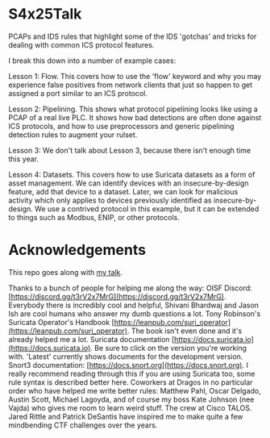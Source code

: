 # S4x25Talk

PCAPs and IDS rules that highlight some of the IDS 'gotchas' and tricks for dealing with common ICS protocol features.

I break this down into a number of example cases:

Lesson 1: Flow. This covers how to use the 'flow' keyword and why you may experience false positives from network clients that just so happen to get assigned a port similar to an ICS protocol.

Lesson 2: Pipelining. This shows what protocol pipelining looks like using a PCAP of a real live PLC. It shows how bad detections are often done against ICS protocols, and how to use preprocessors and generic pipelining detection rules to augment your rulset.

Lesson 3: We don't talk about Lesson 3, because there isn't enough time this year.

Lesson 4: Datasets. This covers how to use Suricata datasets as a form of asset management. We can identify devices with an insecure-by-design feature, add that device to a dataset. Later, we can look for malicious activity which only applies to devices previously identified as insecure-by-design. We use a contrived protocol in this example, but it can be extended to things such as Modbus, ENIP, or other protocols.

# Acknowledgements

This repo goes along with [my talk](https://www.youtube.com/watch?v=LYDk-tkM3eM).

Thanks to a bunch of people for helping me along the way:
OISF Discord: [https://discord.gg/t3rV2x7MrG](https://discord.gg/t3rV2x7MrG). Everybody there is incredibly cool and helpful, Shivani Bhardwaj and Jason Ish are cool humans who answer my dumb questions a lot.
Tony Robinson's Suricata Operator's Handbook [https://leanpub.com/suri_operator](https://leanpub.com/suri_operator). The book isn't even done and it's already helped me a lot.
Suricata documentation [https://docs.suricata.io](https://docs.suricata.io). Be sure to click on the version you're working with. 'Latest' currently shows documents for the development version.
Snort3 documentation: [https://docs.snort.org](https://docs.snort.org). I really recommend reading through this if you are using Suricata too, some rule syntax is described better here.
Coworkers at Dragos in no particular order who have helped me write better rules: Matthew Pahl, Oscar Delgado, Austin Scott, Michael Lagoyda, and of course my boss Kate Johnson (nee Vajda) who gives me room to learn weird stuff.
The crew at Cisco TALOS. Jared Rittle and Patrick DeSantis have inspired me to make quite a few mindbending CTF challenges over the years.
